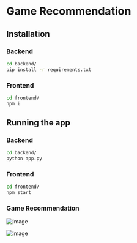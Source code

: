 # Game Recommendation

## Installation

### Backend

```bash
cd backend/
pip install -r requirements.txt
```

### Frontend

```bash
cd frontend/
npm i
```

## Running the app

### Backend

```bash
cd backend/
python app.py
```

### Frontend

```bash
cd frontend/
npm start
```

### Game Recommendation
![image](https://github.com/Nirmal2000/game_recommendation/assets/44404757/c5ae3f75-e296-46bc-b3f5-e2bf86d5e2a9)

![image](https://github.com/Nirmal2000/game_recommendation/assets/44404757/6f75d9a8-25e8-434f-a66a-9830ea9c9417)

